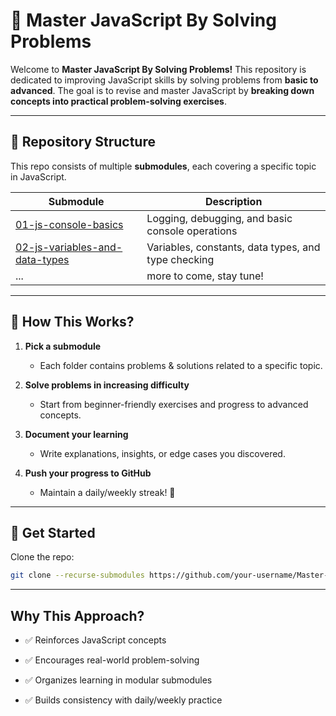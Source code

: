 # 🚀 Master JavaScript By Solving Problems  

Welcome to **Master JavaScript By Solving Problems!** This repository is dedicated to improving JavaScript skills by solving problems from **basic to advanced**. The goal is to revise and master JavaScript by **breaking down concepts into practical problem-solving exercises**.  

---

## 📂 Repository Structure  

This repo consists of multiple **submodules**, each covering a specific topic in JavaScript.  

| Submodule | Description |
|-----------|------------|
| [01-js-console-basics](./01-js-console-basics/) | Logging, debugging, and basic console operations |
| [02-js-variables-and-data-types](./02-js-variables-and-data-types/) | Variables, constants, data types, and type checking |
| ... | more to come, stay tune! |

---

## 📖 How This Works?  

1. **Pick a submodule**  
   - Each folder contains problems & solutions related to a specific topic.  

2. **Solve problems in increasing difficulty**  
   - Start from beginner-friendly exercises and progress to advanced concepts.  

3. **Document your learning**  
   - Write explanations, insights, or edge cases you discovered.  

4. **Push your progress to GitHub**  
   - Maintain a daily/weekly streak! 🚀  

---

## 📌 Get Started  

Clone the repo:  

```bash
git clone --recurse-submodules https://github.com/your-username/Master-JavaScript-By-Solving-Problems.git
```

---

## Why This Approach?

- ✅ Reinforces JavaScript concepts

- ✅ Encourages real-world problem-solving

- ✅ Organizes learning in modular submodules

- ✅ Builds consistency with daily/weekly practice
